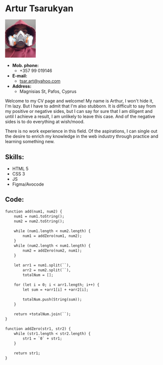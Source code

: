 # **Artur Tsarukyan**

<img src="./my_picture/20211217_162943.jpg" alt="My photo" title="Hello, it's me" width="100"/>

* **Mob. phone:**
  * +357 99 019146
* **E-mail:**
  * tsar.art@yahoo.com
* **Address:**
  * Magnisias St, Pafos, Cyprus

Welcome to my CV page and welcome! My name is Arthur, I won't hide it, I'm lazy. But I have to admit that I'm also stubborn. It is difficult to say from my positive or negative sides, but I can say for sure that I am diligent and until I achieve a result, I am unlikely to leave this case. And of the negative sides is to do everything at wish/mood.

There is no work experience in this field. Of the aspirations, I can single out the desire to enrich my knowledge in the web industry through practice and learning something new.

## **Skills:**

* HTML 5
* CSS 3
* JS
* Figma/Avocode

## **Code:**

```
function add(num1, num2) {
    num1 = num1.toString();
    num2 = num2.toString();

    while (num1.length < num2.length) {
        num1 = addZero(num1, num2);
    }
    while (num2.length < num1.length) {
        num2 = addZero(num2, num1);
    }

    let arr1 = num1.split(``),
        arr2 = num2.split(``),
        totalNum = [];
                
    for (let i = 0; i < arr1.length; i++) {
        let sum = +arr1[i] + +arr2[i];
            
        totalNum.push(String(sum));
    }

    return +totalNum.join(``);
}

function addZero(str1, str2) {
    while (str1.length < str2.length) {
        str1 = `0` + str1;
    }

    return str1;
}
```